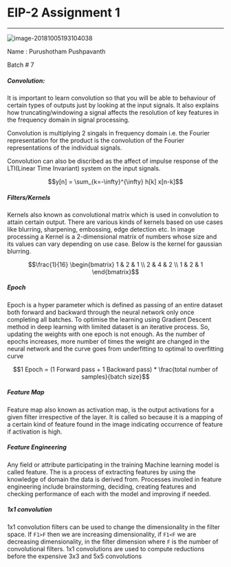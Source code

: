 
# EIP-2 Assignment 1
------------

![image-20181005193104038](https://www.richardvanhooijdonk.com/wp-content/uploads/2018/04/shutterstock_705165757-min.jpg)


Name : Purushotham Pushpavanth


Batch # 7


##### Convolution:

It is important to learn convolution so that you will be able to behaviour of certain types of outputs just by looking at the input signals. It also explains how truncating/windowing a signal affects the resolution of key features in the frequency domain in signal processing.

Convolution is multiplying 2 singals in frequency domain i.e. the Fourier representation for the product is the convolution of the Fourier representations of the individual signals. 

Convolution can also be discribed as the affect of impulse response of the LTI(Linear Time Invariant) system on the input signals. 
```math
y[n] = \sum_{k=-\infty}^{\infty} h[k] x[n-k]
```
        
      
      
#####  Filters/Kernels

Kernels also known as convolutional matrix which is used in convolution to attain certain output. There are various kinds of kernels based on use cases like blurring, sharpening, embossing, edge detection etc. In image processing a Kernel is a 2-dimensional matrix of numbers whose size and its values can vary depending on use case.
Below is the kernel for gaussian blurring.

```math
\frac{1}{16}
\begin{bmatrix}
1 & 2 & 1 \\
2 & 4 & 2 \\
1 & 2 & 1
\end{bmatrix}
```
    


##### Epoch

Epoch is a hyper parameter which is defined as passing of an entire dataset both forward and backward through the neural network only once completing all batches. To optimise the learning using Gradient Descent method in deep learning with limited dataset is an iterative process. So, updating the weights with one epoch is not enough. As the number of epochs increases, more number of times the weight are changed in the neural network and the curve goes from underfitting to optimal to overfitting curve
```math
1 Epoch = (1 Forward pass + 1 Backward pass) * \frac{total number of samples}{batch size}
```


##### Feature Map

Feature map also known as activation map, is the output activations for a given filter irrespective of the layer. It is called so because it is a mapping of a certain kind of feature found in the image indicating occurrence of feature if activation is high.


##### Feature Engineering
Any field or attribute participating in the training Machine learning model is called feature. The is a process of extracting features by using the knowledge of domain the data is derived from.
Processes involed in feature engineering include brainstorming, deciding, creating features and checking performance of each with the model and improving if needed.

##### 1x1 convolution
1x1 convolution filters can be used to change the dimensionality in the filter space. If `F1>F` then we are increasing dimensionality, if `F1<F` we are decreasing dimensionality, in the filter dimension where `F` is the number of convolutional filters. 1x1 convolutions are used to compute reductions before the expensive 3x3 and 5x5 convolutions




